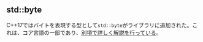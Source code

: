 ## std::byte

C++17ではバイトを表現する型として`std::byte`がライブラリに追加された。これは、コア言語の一部であり、[別項で詳しく解説を行っている](#std.byte)。
